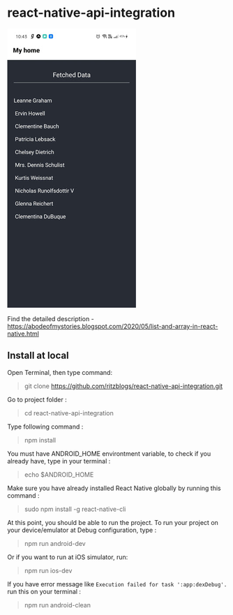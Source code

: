 # react-native-api-integration

![demo](https://github.com/ritzblogs/react-native-api-integration/blob/master/apiintegration.jpg)  

Find the detailed description -https://abodeofmystories.blogspot.com/2020/05/list-and-array-in-react-native.html

## Install at local
Open Terminal, then type command:  
> git clone  https://github.com/ritzblogs/react-native-api-integration.git

Go to project folder :
> cd react-native-api-integration

Type following command :  
> npm install  

You must have ANDROID_HOME environtment variable, to check if you already have, type in your terminal :  
> echo $ANDROID_HOME  

Make sure you have already installed React Native globally by running this command :  
> sudo npm install -g react-native-cli

At this point, you should be able to run the project.
To run your project on your device/emulator at Debug configuration, type :
> npm run android-dev  

Or if you want to run at iOS simulator, run:  
> npm run ios-dev
 
If you have error message like `Execution failed for task ':app:dexDebug'.` run this on your terminal :  
> npm run android-clean


